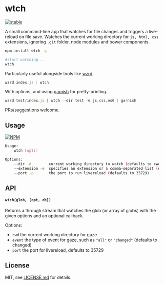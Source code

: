 # wtch

[![stable](http://badges.github.io/stability-badges/dist/stable.svg)](http://github.com/badges/stability-badges)

A small command-line app that watches for file changes and triggers a live-reload on file save. Watches the current working directory for `js, html, css` extensions, ignoring `.git` folder, node modules and bower components. 

```sh
npm install wtch -g

#start watching ..
wtch
```

Particularly useful alongside tools like [wzrd](https://github.com/maxogden/wzrd).

```js
wzrd index.js | wtch
```

With options, and using [garnish](https://github.com/mattdesl/garnish) for pretty-printing.

```js
wzrd test/index.js | wtch --dir test -e js,css,es6 | garnish
```

PRs/suggestions welcome.

## Usage

[![NPM](https://nodei.co/npm/wtch.png)](https://www.npmjs.com/package/wtch)

```sh
Usage:
    wtch [opts]

Options:
    --dir -d        current working directory to watch (defaults to cwd)
    --extension -e  specifies an extension or a comma-separated list (default js,css,html)
    --port -p       the port to run livereload (defaults to 35729)
```

## API

#### `wtch(glob, [opt, cb])`

Returns a through stream that watches the glob (or array of globs) with the given options and an optional callback.

Options:

- `cwd` the current working directory for gaze
- `event` the type of event for gaze, such as `"all"` or `"changed"` (defaults to changed)
- `port` the port for livereload, defaults to 35729

## License

MIT, see [LICENSE.md](http://github.com/mattdesl/wtch/blob/master/LICENSE.md) for details.
